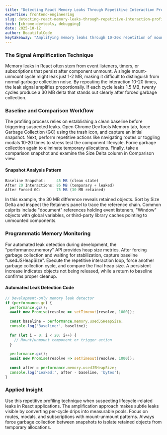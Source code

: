 ```yaml
---
title: "Detecting React Memory Leaks Through Repetitive Interaction Profiling"
expertise: frontend-engineering
slug: detecting-react-memory-leaks-through-repetitive-interaction-profiling
tech: [chrome-devtools, debugging]
date: 2025-10-12
author: BeautifulCode
keytakeaway: "Amplifying memory leaks through 10-20x repetition of mount-unmount cycles transforms hard-to-detect per-interaction leaks into measurable retained memory patterns visible after forced garbage collection."
---
```


### The Signal Amplification Technique

Memory leaks in React often stem from event listeners, timers, or subscriptions that persist after component unmount. A single mount-unmount cycle might leak just 1-2 MB, making it difficult to distinguish from normal garbage collection noise. By repeating the interaction 10-20 times, the leak signal amplifies proportionally. If each cycle leaks 1.5 MB, twenty cycles produce a 30 MB delta that stands out clearly after forced garbage collection.

### Baseline and Comparison Workflow

The profiling process relies on establishing a clean baseline before triggering suspected leaks. Open Chrome DevTools Memory tab, force Garbage Collection (GC) using the trash icon, and capture an initial snapshot. Next, perform repetitive actions like navigating routes or toggling modals 10-20 times to stress test the component lifecycle. Force garbage collection again to eliminate temporary allocations. Finally, take a comparison snapshot and examine the Size Delta column in Comparison view.

#### Snapshot Analysis Pattern

```javascript
Baseline Snapshot:     45 MB (clean state)
After 20 Interactions: 85 MB (temporary + leaked)
After Forced GC:       75 MB (30 MB retained)
```

In this example, the 30 MB difference reveals retained objects. Sort by Size Delta and inspect the Retainers panel to trace the reference chain. Common culprits include "document" references holding event listeners, "Window" objects with global variables, or third-party library caches pointing to unmounted components.

### Programmatic Memory Monitoring

For automated leak detection during development, the "performance.memory" API provides heap size metrics. After forcing garbage collection and waiting for stabilization, capture baseline "usedJSHeapSize". Execute the repetitive interaction loop, force another garbage collection cycle, and compare the final heap size. A persistent increase indicates objects not being released, while a return to baseline confirms proper cleanup.

#### Automated Leak Detection Code

```javascript
// Development-only memory leak detector
if (performance.gc) {
  performance.gc();
  await new Promise(resolve => setTimeout(resolve, 1000));
  
  const baseline = performance.memory.usedJSHeapSize;
  console.log('Baseline:', baseline);
  
  for (let i = 0; i < 20; i++) {
    // Mount/unmount component or trigger action
  }
  
  performance.gc();
  await new Promise(resolve => setTimeout(resolve, 1000));
  
  const after = performance.memory.usedJSHeapSize;
  console.log('Leaked:', after - baseline, 'bytes');
}
```

### Applied Insight

Use this repetitive profiling technique when suspecting lifecycle-related leaks in React applications. The amplification approach makes subtle leaks visible by converting per-cycle drips into measurable pools. Focus on routes, modals, and subscriptions with mount-unmount patterns. Always force garbage collection between snapshots to isolate retained objects from temporary allocations.